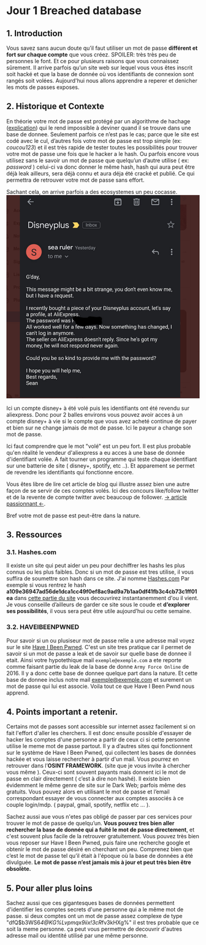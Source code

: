 
# Jour 1 Breached database

## 1. Introduction
Vous savez sans aucun doute qu’il faut utiliser un mot de passe **différent et fort sur chaque compte** que vous créez. SPOILER: très très peu de personnes le font. Et ce pour plusieurs raisons que vous connaissez sûrement.
Il arrive parfois qu’un site web sur lequel vous vous êtes inscrit soit hacké et que la base de donnée où vos identifiants de connexion sont rangés soit volées.
Aujourd'hui nous allons apprendre a reperer et denicher les mots de passes exposes.

## 2. Historique et Contexte
En théorie votre mot de passe est protégé par un algorithme de hachage ([explication](https://fr.wikipedia.org/wiki/Fonction_de_hachage_cryptographique)) qui le rend impossible à deviner quand il se trouve dans une base de donnee.
Seulement parfois ce n’est pas le cas; parce que le site est codé avec le cul, d’autres fois votre mot de passe est trop simple (ex: *coucou123*) et il est très rapide de tester toutes les possibilités pour trouver votre mot de passe une fois que le hacker a le hash. Ou parfois encore vous utilisez sans le savoir un mot de passe que quelqu’un d’autre utilise ( ex: *password* ) celui-ci va donc donner le même hash, hash qui aura peut être déjà leak ailleurs, sera déjà connu et aura déja été cracké et publié. Ce qui permettra de retrouver votre mot de passe sans effort.

Sachant cela, on arrive parfois a des ecosystemes un peu cocasse. ![compte_revendu](https://github.com/bafraikin/ressource_thp_cursus_secu/blob/master/ressources/jour_01/vente_password.png?raw=true)

Ici un compte disney+ à été volé puis les identifiants ont été revendu sur aliexpress.
Donc pour 2 balles environs vous pouvez avoir acces à un compte disney+ à vie si le compte que vous avez acheté continue de payer et bien sur ne change jamais de mot de passe. Ici le payeur a change son mot de passe.

Ici faut comprendre que le mot "volé" est un peu fort. Il est plus probable qu'en réalité le vendeur d'aliexpress a eu acces à une base de donnée d'identifiant volée. A fait tourner un programme qui teste chaque identifiant sur une batterie de site ( disney+, spotify, etc ..). Et apparement se permet de revendre les identifiants qui fonctionne encore.

Vous êtes libre de lire cet article de blog qui illustre assez bien une autre façon de se servir de ces comptes volés. Ici des concours like/follow twitter et de la revente de compte twitter avec beaucoup de follower. [-> article passionnant <-](https://medium.com/@klakinoumi/comment-en-participant-%C3%A0-9500-concours-en-trois-mois-sur-twitter-jai-d%C3%A9couvert-un-trafic-de-3355795b0783).

Bref votre mot de passe est peut-être dans la nature.

## 3. Ressources

### 3.1. Hashes.com
Il existe un site qui peut aider un peu pour dechiffrer les hashs les plus connus ou les plus faibles. Donc si un mot de passe est tres utilise, il vous suffira de soumettre son hash dans ce site. J'ai nomme [Hashes.com](https://hashes.com)
Par exemple si vous rentrez le hash **a109e36947ad56de1dca1cc49f0ef8ac9ad9a7b1aa0df41fb3c4cb73c1ff01ea** dans [cette partie du site](https://hashes.com/en/tools/hash_identifier) vous decouvrirez instantanemment d'ou il vient.
Je vous conseille d’ailleurs de garder ce site sous le coude et **d’explorer ses possibilités**, il vous sera peut être utile aujourd’hui ou cette semaine.

### 3.2. HAVEIBEENPWNED
Pour savoir si un ou plusiseur mot de passe relie a une adresse mail voyez sur le site [Have I Been Pwned](https://haveibeenpwned.com/).
C'est un site tres pratique car il permet de savoir si un mot de passe a leak et de savoir sur quelle base de donnee il etait. Ainsi votre hypotethique mail `exemple@exemple.com` a ete reporte comme faisant partie du leak de la base de donne `Army Force Online` de 2016. Il y a donc cette base de donnee quelque part dans la nature. Et cette base de donnee inclus notre mail exemple@exemple.com et surement un mot de passe qui lui est associe. Voila tout ce que Have I Been Pwnd nous apprend.


## 4. Points important a retenir.
Certains mot de passes sont accessible sur internet assez facilement si on fait l'effort d'aller les cherchers. Il est donc ensuite possible d'essayer de hacker les comptes d'une personne a partir de ceux ci si cette personne utilise le meme mot de passe partout.
Il y a d’autres sites qui fonctionnent sur le système de Have I Been Pwned, qui collectent les bases de données hackée et vous laisse rechercher à partir d'un mail.  Vous pourrez en retrouver  dans l’**OSINT FRAMEWORK**. (site que je vous invite à chercher vous même ). Ceux-ci sont souvent payants mais donnent ici le mot de passe en clair directement ( c’est à dire non hashé). Il existe bien évidemment le même genre de site sur le Dark Web; parfois même des gratuits. Vous pouvez alors en utilisant le mot de passe et l’email correspondant essayer de vous connecter aux comptes associés à ce couple login/mdp.
( paypal, gmail, spotify, netflix etc … ).

Sachez aussi aue vous n'etes pas obligé de passer par ces services pour trouver le mot de passe de quelqu’un. **Vous pouvez tres bien aller rechercher la base de donnée qui a fuité le mot de passe directement**, et c'est souvent plus facile de la retrouver gratuitement. Vous pouvez très bien vous reposer sur Have I Been Pwned, puis faire une recherche google et obtenir le mot de passe désiré en cherchant un peu. Comprenez bien que c’est le mot de passe tel qu’il était à l'époque où la base de données
a été divulguée. **Le mot de passe n’est jamais mis à jour et peut très bien être obsolète.**


## 5. Pour aller plus loins
Sachez aussi que ces gigantesques bases de données permettent d'identifier les comptes secrets d'une personne qui a le même mot de passe. si deux comptes ont un mot de passe assez complexe de type "dfQ$b3WS6*4@KG%Lvpmqx9iix!3cR*fv3kHXg%" il est tres probable que ce soit la meme personne. ça peut vous permettre de decouvrir d'autres adresse mail ou identité utilisé par une même personne.


